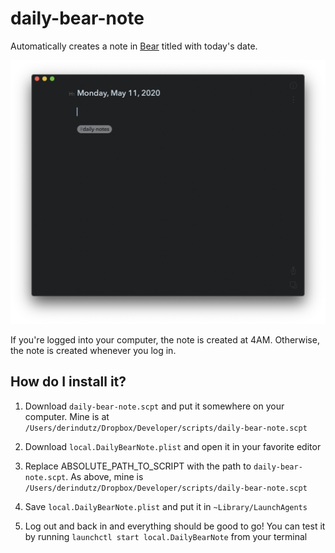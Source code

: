 # daily-bear-note
Automatically creates a note in [Bear](https://bear.app/) titled with today's date.

![Daily Bear Note Screenshot](/daily-bear-note-screenshot.png)

If you're logged into your computer, the note is created at 4AM. Otherwise, the note is created whenever you log in.


## How do I install it?
1. Download `daily-bear-note.scpt` and put it somewhere on your computer. Mine is at `/Users/derindutz/Dropbox/Developer/scripts/daily-bear-note.scpt`

2. Download `local.DailyBearNote.plist` and open it in your favorite editor

3. Replace ABSOLUTE_PATH_TO_SCRIPT with the path to `daily-bear-note.scpt`. As above, mine is `/Users/derindutz/Dropbox/Developer/scripts/daily-bear-note.scpt`

4. Save `local.DailyBearNote.plist` and put it in `~Library/LaunchAgents`

5. Log out and back in and everything should be good to go! You can test it by running `launchctl start local.DailyBearNote` from your terminal

